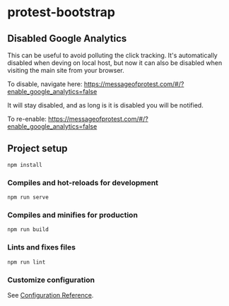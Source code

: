 # protest-bootstrap

## Disabled Google Analytics

This can be useful to avoid polluting the click tracking.  It's automatically disabled when deving on local host, but now it can also be disabled when visiting the main site from your browser.

To disable, navigate here: https://messageofprotest.com/#/?enable_google_analytics=false

It will stay disabled, and as long is it is disabled you will be notified.

To re-enable: https://messageofprotest.com/#/?enable_google_analytics=false

## Project setup
```
npm install
```

### Compiles and hot-reloads for development
```
npm run serve
```

### Compiles and minifies for production
```
npm run build
```

### Lints and fixes files
```
npm run lint
```

### Customize configuration
See [Configuration Reference](https://cli.vuejs.org/config/).
